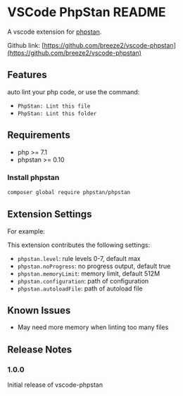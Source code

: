 # VSCode PhpStan README

A vscode extension for [phpstan](https://github.com/phpstan/phpstan).

Github link: [https://github.com/breeze2/vscode-phpstan](https://github.com/breeze2/vscode-phpstan)

## Features

auto lint your php code, or use the command:

* `PhpStan: Lint this file`
* `PhpStan: Lint this folder`

## Requirements

* php >= 7.1
* phpstan >= 0.10

### Install phpstan

```bash
composer global require phpstan/phpstan
```

## Extension Settings

For example:

This extension contributes the following settings:

* `phpstan.level`: rule levels 0-7, default max
* `phpstan.noProgress`: no progress output, default true
* `phpstan.memoryLimit`: memory limit, default 512M
* `phpstan.configuration`: path of configuration
* `phpstan.autoloadFile`: path of autoload file

## Known Issues

* May need more memory when linting too many files

## Release Notes

### 1.0.0

Initial release of vscode-phpstan

